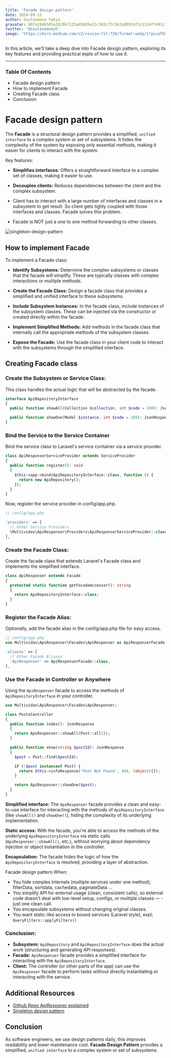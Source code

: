 ```yaml
---
title: 'Facade design pattern'
date: 2024-09-12
author: Soulaimane Yahya
gravatar: b07a2846505a2629b7123ad50d5e21c303cf7c562a8893473c2114f7491c7796
twitter: '@soulaimaneyh'
image: 'https://miro.medium.com/v2/resize:fit:720/format:webp/1*pLuuTU7pu1cbzin1Mov3bg.jpeg'
---
```


In this article, we’ll take a deep dive into Facade design pattern, exploring its key features and providing practical expls of how to use it.

---

### Table Of Contents

- Facade design pattern
- How to implement Facade
- Creating Facade class
- Conclusion

# Facade design pattern

The **Facade** is a structural design pattern provides a simplified, `unified interface` to a complex system or set of subsystems. It hides the complexity of the system by exposing only essential methods, making it easier for clients to interact with the system.

Key features:

- **Simplifies interfaces:** Offers a straightforward interface to a complex set of classes, making it easier to use.
- **Decouples clients:** Reduces dependencies between the client and the complex subsystem.

- Client has to interact with a large number of interfaces and classes in a subsystem to get result. So client gets tighly coupled with those interfaces and classes. Facade solves this problem.

- Facade is NOT just a one to one method forwarding to other classes.

<img src="https://refactoring.guru/images/patterns/diagrams/facade/structure.png" alt="singleton-design-pattern" />

## How to implement Facade

To implement a Facade class:

- **Identify Subsystems:** Determine the complex subsystems or classes that the facade will simplify. These are typically classes with complex interactions or multiple methods.

- **Create the Facade Class:** Design a facade class that provides a simplified and unified interface to these subsystems.

- **Include Subsystem Instances:** In the facade class, include instances of the subsystem classes. These can be injected via the constructor or created directly within the facade.

- **Implement Simplified Methods:** Add methods in the facade class that internally call the appropriate methods of the subsystem classes.

- **Expose the Facade:** Use the facade class in your client code to interact with the subsystems through the simplified interface.

## Creating Facade class

### Create the Subsystem or Service Class:

This class handles the actual logic that will be abstracted by the facade.

```php
interface ApiRepositoryInterface
{
  public function showAll(Collection $collection, int $code = 200): JsonResponse;

  public function showOne(Model $instance, int $code = 200): JsonResponse;
}
```

### Bind the Service to the Service Container

Bind the service class to Laravel's service container via a service provider.

```php
class ApiResponserServiceProvider extends ServiceProvider
{
  public function register(): void
  {
    $this->app->bind(ApiRepositoryInterface::class, function () {
      return new ApiRepository();
    });
  }
}
```

Now, register the service provider in config/app.php.

```php
// config/app.php

'providers' => [
  // Other Service Providers
  \Multividas\ApiResponser\Providers\ApiResponserServiceProvider::class,
],
```

### Create the Facade Class:

Create the facade class that extends Laravel's Facade class and implements the simplified interface.

```php
class ApiResponser extends Facade
{
  protected static function getFacadeAccessor(): string
  {
    return ApiRepositoryInterface::class;
  }
}
```

### Register the Facade Alias:

Optionally, add the facade alias in the config/app.php file for easy access.

```php
// config/app.php
use Multividas\ApiResponser\Facades\ApiResponser as ApiResponserFacade;

'aliases' => [
  // Other Facade Aliases
  'ApiResponser' => ApiResponserFacade::class,
],
```

### Use the Facade in Controller or Anywhere

Using the `ApiResponser` facade to access the methods of `ApiRepositoryInterface` in your controller.

```php
use Multividas\ApiResponser\Facades\ApiResponser;

class PostsController
{
  public function index(): JsonResponse
  {
    return ApiResponser::showAll(Post::all());
  }

  public function show(string $postId): JsonResponse
  {
    $post = Post::find($postId);

    if (!$post instanceof Post) {
      return $this->infoResponse('Post Not Found', 404, (object)[]);
    }

    return ApiResponser::showOne($post);
  }
}
```

**Simplified interface:** The `ApiResponser` facade provides a clean and easy-to-use interface for interacting with the methods of `ApiRepositoryInterface` (like `showAll()` and `showOne()`), hiding the complexity of its underlying implementation.

**Static access:** With the facade, you're able to access the methods of the underlying `ApiRepositoryInterface` via static calls (`ApiResponser::showAll()`, etc.), without worrying about dependency injection or object instantiation in the controller.

**Encapsulation:** The facade hides the logic of how the `ApiRepositoryInterface` is resolved, providing a layer of abstraction.

Facade design pattern When:

- You hide complex internals (multiple services under one method); filterData, sortdata, cachedata, paginateData ...
- You simplify API for external usage (clean, consistent calls), so external code doesn't deal with low-level setup, configs, or multiple classes — - just one clean call.
- You encapsulate subsystems without changing original classes.
- You want static-like access to bound services (Laravel style), expl; `QueryFilters::applyFilters()`

### Conclusion:

- **Subsystem:** `ApiRepository` and `ApiRepositoryInterface` does the actual work (structuring and generating API responses).
- **Facade:** `ApiResponser` facade provides a simplified interface for interacting with the `ApiRepositoryInterface`.
- **Client:** The controller (or other parts of the app) can use the `ApiResponser` facade to perform tasks without directly instantiating or interacting with the service.

## Additional Resources

- [Github Repo ApiResponer explained](https://github.com/multividas/api-responser)
- [Singleton design pattern](https://engineering.multividas.com/posts/singleton-design-pattern)

## Conclusion

As software engineers, we use design patterns daily, this improves readability and lower maintenance cost. **Facade Design Pattern** provides a simplified, `unified interface` to a complex system or set of subsystems
